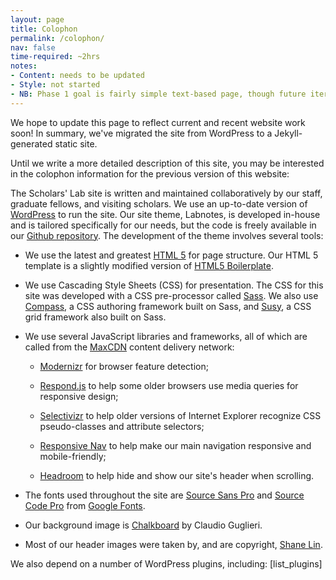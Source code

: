 ```yaml
---
layout: page
title: Colophon
permalink: /colophon/
nav: false
time-required: ~2hrs
notes:
- Content: needs to be updated
- Style: not started
- NB: Phase 1 goal is fairly simple text-based page, though future iterations might benefit from more specific styling since this is mostly list-type content.
---
```


We hope to update this page to reflect current and recent website work soon! In summary, we've migrated the site from WordPress to a Jekyll-generated static site.

Until we write a more detailed description of this site, you may be interested in the colophon information for the previous version of this website:

The Scholars' Lab site is written and maintained collaboratively by our staff, graduate fellows, and visiting scholars. We use an up-to-date version of [WordPress](http://wordpress.org) to run the site. Our site theme, Labnotes, is developed in-house and is tailored specifically for our needs, but the code is freely available in our [Github repository](http://github.com/scholarslab/labnotes). The development of the theme involves several tools:



	
  * We use the latest and greatest [HTML 5](http://en.wikipedia.org/wiki/HTML5) for page structure. Our HTML 5 template is a slightly modified version of [HTML5 Boilerplate](http://html5boilerplate.com/).

	
  * We use Cascading Style Sheets (CSS) for presentation. The CSS for this site was developed with a CSS pre-processor called [Sass](http://sass-lang.com/). We also use [Compass](http://compass-style.org/), a CSS authoring framework built on Sass, and [Susy](http://susy.oddbird.net/), a CSS grid framework also built on Sass.

	
  * We use several JavaScript libraries and frameworks, all of which are called from the [MaxCDN](http://www.maxcdn.com/) content delivery network:

	
    * [Modernizr](http://modernizr.com/) for browser feature detection;

	
    * [Respond.js](https://github.com/scottjehl/Respond) to help some older browsers use media queries for responsive design;

	
    * [Selectivizr](http://selectivizr.com/) to help older versions of Internet Explorer recognize CSS pseudo-classes and attribute selectors;

	
    * [Responsive Nav](http://responsive-nav.com/) to help make our main navigation responsive and mobile-friendly;

	
    * [Headroom](http://wicky.nillia.ms/headroom.js/) to help hide and show our site's header when scrolling.




	
  * The fonts used throughout the site are [Source Sans Pro](https://www.google.com/fonts/specimen/Source+Sans+Pro) and [Source Code Pro](https://www.google.com/fonts/specimen/Source+Code+Pro) from [Google Fonts](https://www.google.com/fonts).

	
  * Our background image is [Chalkboard](http://thepatternlibrary.com/#chalkboard) by Claudio Guglieri.

	
  * Most of our header images were taken by, and are copyright, [Shane Lin](/people/shane-lin/).


We also depend on a number of WordPress plugins, including:
[list_plugins]

